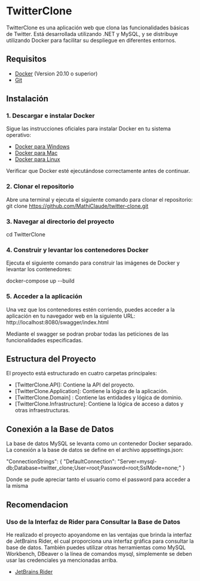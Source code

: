 # TwitterClone

TwitterClone es una aplicación web que clona las funcionalidades básicas de Twitter. Está desarrollada utilizando .NET y MySQL, y se distribuye utilizando Docker para facilitar su despliegue en diferentes entornos.

## Requisitos

- [Docker](https://www.docker.com/get-started) (Version 20.10 o superior)
- [Git](https://git-scm.com/downloads)

## Instalación

### 1. Descargar e instalar Docker
Sigue las instrucciones oficiales para instalar Docker en tu sistema operativo:

- [Docker para Windows](https://docs.docker.com/docker-for-windows/install/)
- [Docker para Mac](https://docs.docker.com/docker-for-mac/install/)
- [Docker para Linux](https://docs.docker.com/engine/install/)

Verificar que Docker esté ejecutándose correctamente antes de continuar.

### 2. Clonar el repositorio
Abre una terminal y ejecuta el siguiente comando para clonar el repositorio:
git clone https://github.com/MathiClaude/twitter-clone.git

### 3. Navegar al directorio del proyecto
cd TwitterClone

### 4. Construir y levantar los contenedores Docker
Ejecuta el siguiente comando para construir las imágenes de Docker y levantar los contenedores:

docker-compose up --build

### 5. Acceder a la aplicación
Una vez que los contenedores estén corriendo, puedes acceder a la aplicación en tu navegador web en la siguiente URL:
http://localhost:8080/swagger/index.html

Mediante el swagger se podran probar todas las peticiones de las funcionalidades especificadas.

## Estructura del Proyecto
El proyecto está estructurado en cuatro carpetas principales:

- [TwitterClone.API]: Contiene la API del proyecto.
- [TwitterClone.Application]: Contiene la lógica de la aplicación.
- [TwitterClone.Domain] : Contiene las entidades y lógica de dominio.
- [TwitterClone.Infrastructure]: Contiene la lógica de acceso a datos y otras infraestructuras.

## Conexión a la Base de Datos
La base de datos MySQL se levanta como un contenedor Docker separado. La conexión a la base de datos se define en el archivo appsettings.json:

"ConnectionStrings": {
    "DefaultConnection": "Server=mysql-db;Database=twitter_clone;User=root;Password=root;SslMode=none;"
}

Donde se pude apreciar tanto el usuario como el password para acceder a la misma

## Recomendacion 

### Uso de la Interfaz de Rider para Consultar la Base de Datos
He realizado el proyecto apoyandome en las ventajas que brinda la interfaz de JetBrains Rider, el cual
proporciona una interfaz gráfica para consultar la base de datos. 
También puedes utilizar otras herramientas como MySQL Workbench, DBeaver o la línea de comandos mysql, simplemente se deben usar 
las credenciales ya mencionadas arriba.
- [JetBrains Rider](https://www.jetbrains.com/rider/)
